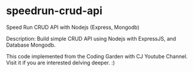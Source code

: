 # speedrun-crud-api
Speed Run CRUD API with Nodejs (Express, Mongodb)

Description:
Build simple CRUD API using Nodejs with ExpressJS, and Database Mongodb.

This code implemented from the Coding Garden with CJ Youtube Channel.
Visit it if you are interested delving deeper. :)
